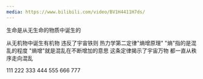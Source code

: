 ```yaml
---
media: https://www.bilibili.com/video/BV1H4411H7ds/
---
```

[]()生命是从无生命的物质中诞生的

从无机物中诞生有机物
违反了宇宙铁则
热力学第二定律"熵增原理"
"熵"指的是混乱的程度
"熵增"就是混乱在不断增加的意思
这条定律揭示了宇宙万物
都一直从秩序走向混乱

111
222
333
444
555
666
777